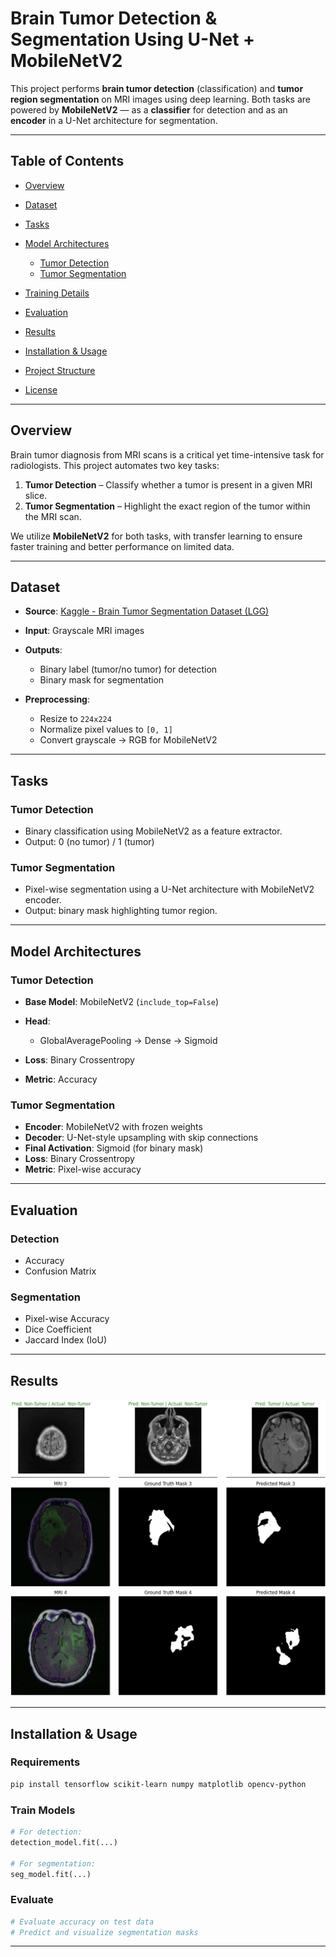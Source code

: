 

#  Brain Tumor Detection & Segmentation Using U-Net + MobileNetV2

This project performs **brain tumor detection** (classification) and **tumor region segmentation**  on MRI images using deep learning. Both tasks are powered by **MobileNetV2** — as a **classifier** for detection and as an **encoder** in a U-Net architecture for segmentation.

---

## Table of Contents

* [Overview](#overview)
* [Dataset](#dataset)
* [Tasks](#tasks)
* [Model Architectures](#model-architectures)

  * [Tumor Detection](#tumor-detection)
  * [Tumor Segmentation](#tumor-segmentation)
* [Training Details](#training-details)
* [Evaluation](#evaluation)
* [Results](#results)
* [Installation & Usage](#installation--usage)
* [Project Structure](#project-structure)
* [License](#license)

---

##  Overview

Brain tumor diagnosis from MRI scans is a critical yet time-intensive task for radiologists. This project automates two key tasks:

1. **Tumor Detection** – Classify whether a tumor is present in a given MRI slice.
2. **Tumor Segmentation** – Highlight the exact region of the tumor within the MRI scan.

We utilize **MobileNetV2** for both tasks, with transfer learning to ensure faster training and better performance on limited data.

---

##  Dataset

* **Source**: [Kaggle - Brain Tumor Segmentation Dataset (LGG)](https://www.kaggle.com/datasets/mateuszbuda/lgg-mri-segmentation)
* **Input**: Grayscale MRI images
* **Outputs**:

  * Binary label (tumor/no tumor) for detection
  * Binary mask for segmentation
* **Preprocessing**:

  * Resize to `224x224`
  * Normalize pixel values to `[0, 1]`
  * Convert grayscale → RGB for MobileNetV2

---

##  Tasks

###  Tumor Detection

* Binary classification using MobileNetV2 as a feature extractor.
* Output: 0 (no tumor) / 1 (tumor)

###  Tumor Segmentation

* Pixel-wise segmentation using a U-Net architecture with MobileNetV2 encoder.
* Output: binary mask highlighting tumor region.

---

## Model Architectures

###  Tumor Detection

* **Base Model**: MobileNetV2 (`include_top=False`)
* **Head**:

  * GlobalAveragePooling → Dense → Sigmoid
* **Loss**: Binary Crossentropy
* **Metric**: Accuracy

###  Tumor Segmentation

* **Encoder**: MobileNetV2 with frozen weights
* **Decoder**: U-Net-style upsampling with skip connections
* **Final Activation**: Sigmoid (for binary mask)
* **Loss**: Binary Crossentropy
* **Metric**: Pixel-wise accuracy

---


##  Evaluation

### Detection

* Accuracy
* Confusion Matrix

### Segmentation

* Pixel-wise Accuracy
* Dice Coefficient
* Jaccard Index (IoU)

---

##  Results

![Classification Result](images/classification.png)
![Segmentation Result](images/segmentation.png)


---

##  Installation & Usage

###  Requirements

```bash
pip install tensorflow scikit-learn numpy matplotlib opencv-python
```

###  Train Models

```python
# For detection:
detection_model.fit(...)

# For segmentation:
seg_model.fit(...)
```

###  Evaluate

```python
# Evaluate accuracy on test data
# Predict and visualize segmentation masks
```

---
